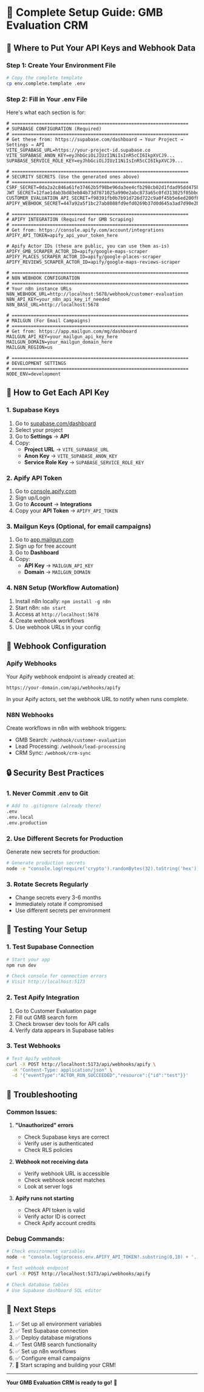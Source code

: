 # 🚀 Complete Setup Guide: GMB Evaluation CRM

## 🔧 **Where to Put Your API Keys and Webhook Data**

### **Step 1: Create Your Environment File**

```bash
# Copy the complete template
cp env.complete.template .env
```

### **Step 2: Fill in Your .env File**

Here's what each section is for:

```env
# =================================================================
# SUPABASE CONFIGURATION (Required)
# =================================================================
# Get these from: https://supabase.com/dashboard → Your Project → Settings → API
VITE_SUPABASE_URL=https://your-project-id.supabase.co
VITE_SUPABASE_ANON_KEY=eyJhbGciOiJIUzI1NiIsInR5cCI6IkpXVCJ9...
SUPABASE_SERVICE_ROLE_KEY=eyJhbGciOiJIUzI1NiIsInR5cCI6IkpXVCJ9...

# =================================================================
# SECURITY SECRETS (Use the generated ones above)
# =================================================================
CSRF_SECRET=0da2a2c846a61fe37462b5f98be96da3ee4cfb298cb02d1fdad95dd475bd8ad8
JWT_SECRET=12fae1dab3bd83eb84b73d7871025a990e2abc873a65c0fd313025f05bbda6a9
CUSTOMER_EVALUATION_API_SECRET=f98391fb0b7b91d726d722c9a0f45b5e6ed200fbc01674f1c0e6ff0cc2167106
APIFY_WEBHOOK_SECRET=447a92a5f1bc27ab8088fd9efd0269b37d0d645a3ad7d90e2b8f2f4028294825

# =================================================================
# APIFY INTEGRATION (Required for GMB Scraping)
# =================================================================
# Get from: https://console.apify.com/account/integrations
APIFY_API_TOKEN=apify_api_your_token_here

# Apify Actor IDs (these are public, you can use them as-is)
APIFY_GMB_SCRAPER_ACTOR_ID=apify/google-maps-scraper
APIFY_PLACES_SCRAPER_ACTOR_ID=apify/google-places-scraper
APIFY_REVIEWS_SCRAPER_ACTOR_ID=apify/google-maps-reviews-scraper

# =================================================================
# N8N WEBHOOK CONFIGURATION
# =================================================================
# Your n8n instance URLs
N8N_WEBHOOK_URL=http://localhost:5678/webhook/customer-evaluation
N8N_API_KEY=your_n8n_api_key_if_needed
N8N_BASE_URL=http://localhost:5678

# =================================================================
# MAILGUN (For Email Campaigns)
# =================================================================
# Get from: https://app.mailgun.com/mg/dashboard
MAILGUN_API_KEY=your_mailgun_api_key_here
MAILGUN_DOMAIN=your_mailgun_domain_here
MAILGUN_REGION=us

# =================================================================
# DEVELOPMENT SETTINGS
# =================================================================
NODE_ENV=development
```

## 🔗 **How to Get Each API Key**

### **1. Supabase Keys**

1. Go to [supabase.com/dashboard](https://supabase.com/dashboard)
2. Select your project
3. Go to **Settings** → **API**
4. Copy:
   - **Project URL** → `VITE_SUPABASE_URL`
   - **Anon Key** → `VITE_SUPABASE_ANON_KEY`
   - **Service Role Key** → `SUPABASE_SERVICE_ROLE_KEY`

### **2. Apify API Token**

1. Go to [console.apify.com](https://console.apify.com)
2. Sign up/Login
3. Go to **Account** → **Integrations**
4. Copy your **API Token** → `APIFY_API_TOKEN`

### **3. Mailgun Keys (Optional, for email campaigns)**

1. Go to [app.mailgun.com](https://app.mailgun.com)
2. Sign up for free account
3. Go to **Dashboard**
4. Copy:
   - **API Key** → `MAILGUN_API_KEY`
   - **Domain** → `MAILGUN_DOMAIN`

### **4. N8N Setup (Workflow Automation)**

1. Install n8n locally: `npm install -g n8n`
2. Start n8n: `n8n start`
3. Access at `http://localhost:5678`
4. Create webhook workflows
5. Use webhook URLs in your config

## 🔄 **Webhook Configuration**

### **Apify Webhooks**

Your Apify webhook endpoint is already created at:

```
https://your-domain.com/api/webhooks/apify
```

In your Apify actors, set the webhook URL to notify when runs complete.

### **N8N Webhooks**

Create workflows in n8n with webhook triggers:

- GMB Search: `/webhook/customer-evaluation`
- Lead Processing: `/webhook/lead-processing`
- CRM Sync: `/webhook/crm-sync`

## 🔒 **Security Best Practices**

### **1. Never Commit .env to Git**

```bash
# Add to .gitignore (already there)
.env
.env.local
.env.production
```

### **2. Use Different Secrets for Production**

Generate new secrets for production:

```bash
# Generate production secrets
node -e "console.log(require('crypto').randomBytes(32).toString('hex'))"
```

### **3. Rotate Secrets Regularly**

- Change secrets every 3-6 months
- Immediately rotate if compromised
- Use different secrets per environment

## 🧪 **Testing Your Setup**

### **1. Test Supabase Connection**

```bash
# Start your app
npm run dev

# Check console for connection errors
# Visit http://localhost:5173
```

### **2. Test Apify Integration**

1. Go to Customer Evaluation page
2. Fill out GMB search form
3. Check browser dev tools for API calls
4. Verify data appears in Supabase tables

### **3. Test Webhooks**

```bash
# Test Apify webhook
curl -X POST http://localhost:5173/api/webhooks/apify \
  -H "Content-Type: application/json" \
  -d '{"eventType":"ACTOR_RUN_SUCCEEDED","resource":{"id":"test"}}'
```

## 🚨 **Troubleshooting**

### **Common Issues:**

1. **"Unauthorized" errors**

   - Check Supabase keys are correct
   - Verify user is authenticated
   - Check RLS policies

2. **Webhook not receiving data**

   - Verify webhook URL is accessible
   - Check webhook secret matches
   - Look at server logs

3. **Apify runs not starting**
   - Check API token is valid
   - Verify actor ID is correct
   - Check Apify account credits

### **Debug Commands:**

```bash
# Check environment variables
node -e "console.log(process.env.APIFY_API_TOKEN?.substring(0,10) + '...')"

# Test webhook endpoint
curl -X POST http://localhost:5173/api/webhooks/apify

# Check database tables
# Use Supabase dashboard SQL editor
```

## 🎯 **Next Steps**

1. ✅ Set up all environment variables
2. ✅ Test Supabase connection
3. ✅ Deploy database migrations
4. ✅ Test GMB search functionality
5. ✅ Set up n8n workflows
6. ✅ Configure email campaigns
7. 🚀 Start scraping and building your CRM!

---

**Your GMB Evaluation CRM is ready to go!** 🚀
